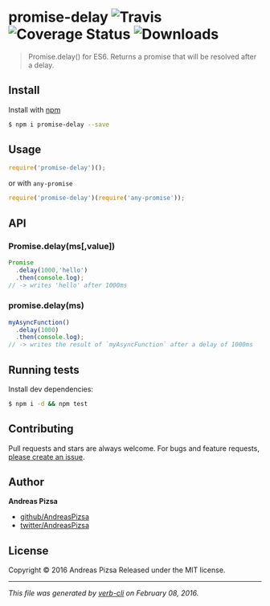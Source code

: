 # promise-delay ![Travis](https://img.shields.io/travis/AndreasPizsa/promise-delay.svg?style=flat-square) ![Coverage Status](https://img.shields.io/coveralls/AndreasPizsa/promise-delay.svg?style=flat-square) ![Downloads](https://img.shields.io/npm/dm/promise-delay.svg?style=flat-square)

> Promise.delay() for ES6. Returns a promise that will be resolved after a delay.

## Install

Install with [npm](https://www.npmjs.com/)

```sh
$ npm i promise-delay --save
```

## Usage

```js
require('promise-delay')();
```

or with `any-promise`

```js
require('promise-delay')(require('any-promise'));
```

## API

### Promise.delay(ms[,value])

```js
Promise
  .delay(1000,'hello')
  .then(console.log);
// -> writes 'hello' after 1000ms
```

### promise.delay(ms)

```js
myAsyncFunction()
  .delay(1000)
  .then(console.log);
// -> writes the result of `myAsyncFunction` after a delay of 1000ms 
```

## Running tests

Install dev dependencies:

```sh
$ npm i -d && npm test
```

## Contributing

Pull requests and stars are always welcome. For bugs and feature requests, [please create an issue](https://github.com/AndreasPizsa/promise-delay/issues/new).

## Author

**Andreas Pizsa**

+ [github/AndreasPizsa](https://github.com/AndreasPizsa)
+ [twitter/AndreasPizsa](http://twitter.com/AndreasPizsa)

## License

Copyright © 2016 Andreas Pizsa
Released under the MIT license.

***

_This file was generated by [verb-cli](https://github.com/assemble/verb-cli) on February 08, 2016._